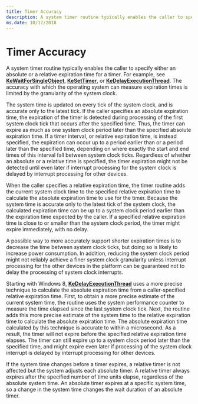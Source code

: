 ```yaml
---
title: Timer Accuracy
description: A system timer routine typically enables the caller to specify either an absolute or a relative expiration time for a timer.
ms.date: 10/17/2018
---
```


# Timer Accuracy


A system timer routine typically enables the caller to specify either an absolute or a relative expiration time for a timer. For example, see [**KeWaitForSingleObject**](/windows-hardware/drivers/ddi/wdm/nf-wdm-kewaitforsingleobject), [**KeSetTimer**](/windows-hardware/drivers/ddi/wdm/nf-wdm-kesettimer), or [**KeDelayExecutionThread**](/windows-hardware/drivers/ddi/wdm/nf-wdm-kedelayexecutionthread). The accuracy with which the operating system can measure expiration times is limited by the granularity of the system clock.

The system time is updated on every tick of the system clock, and is accurate only to the latest tick. If the caller specifies an absolute expiration time, the expiration of the timer is detected during processing of the first system clock tick that occurs after the specified time. Thus, the timer can expire as much as one system clock period later than the specified absolute expiration time. If a timer interval, or relative expiration time, is instead specified, the expiration can occur up to a period earlier than or a period later than the specified time, depending on where exactly the start and end times of this interval fall between system clock ticks. Regardless of whether an absolute or a relative time is specified, the timer expiration might not be detected until even later if interrupt processing for the system clock is delayed by interrupt processing for other devices.

When the caller specifies a relative expiration time, the timer routine adds the current system clock time to the specified relative expiration time to calculate the absolute expiration time to use for the timer. Because the system time is accurate only to the latest tick of the system clock, the calculated expiration time can be up to a system clock period earlier than the expiration time expected by the caller. If a specified relative expiration time is close to or smaller than the system clock period, the timer might expire immediately, with no delay.

A possible way to more accurately support shorter expiration times is to decrease the time between system clock ticks, but doing so is likely to increase power consumption. In addition, reducing the system clock period might not reliably achieve a finer system clock granularity unless interrupt processing for the other devices in the platform can be guaranteed not to delay the processing of system clock interrupts.

Starting with Windows 8, [**KeDelayExecutionThread**](/windows-hardware/drivers/ddi/wdm/nf-wdm-kedelayexecutionthread) uses a more precise technique to calculate the absolute expiration time from a caller-specified relative expiration time. First, to obtain a more precise estimate of the current system time, the routine uses the system performance counter to measure the time elapsed since the last system clock tick. Next, the routine adds this more precise estimate of the system time to the relative expiration time to calculate the absolute expiration time. The absolute expiration time calculated by this technique is accurate to within a microsecond. As a result, the timer will not expire before the specified relative expiration time elapses. The timer can still expire up to a system clock period later than the specified time, and might expire even later if processing of the system clock interrupt is delayed by interrupt processing for other devices.

If the system time changes before a timer expires, a relative timer is not affected but the system adjusts each absolute timer. A relative timer always expires after the specified number of time units elapse, regardless of the absolute system time. An absolute timer expires at a specific system time, so a change in the system time changes the wait duration of an absolute timer.

 

